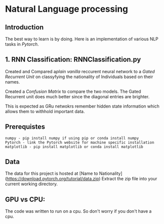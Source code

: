# Natural Language processing

## Introduction 

The best way to learn is by doing. Here is an implementation of various NLP tasks in *Pytorch*. 

## **1. RNN Classification: RNNClassification.py**

Created and Compared a*plain vanilla* reccurent neural network to a *Gated Recurrent Unit* on classyfying
the nationality of Individuals based on their names. 

Created a *Confusion Matrix* to compare the two models. The Gated Recurrent unit does much better since the diagonal entries are brighter.

This is expected as GRu netwokrs remember hidden state information which allows them to withhold important data.

## Prerequistes 

```
numpy - pip install numpy if using pip or conda install numpy 
Pytorch - link the Pytorch website for machine specific installation
matplotlib - pip install matplotlib or conda install matplotlib
```
## Data

The data for this project is hosted at [Name to Nationality] (https://download.pytorch.org/tutorial/data.zip)
Extract the zip file into your current working directory. 

## GPU vs CPU:

The code was written to run on a cpu. So don't worry if you don't have a cpu. 
